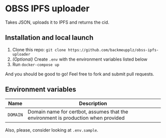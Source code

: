 # OBSS IPFS uploader

Takes JSON, uploads it to IPFS and returns the cid.

## Installation and local launch

1. Clone this repo: `git clone https://github.com/backmeupplz/obss-ipfs-uploader`
2. _(Optional)_ Create `.env` with the environment variables listed below
3. Run `docker-compose up`

And you should be good to go! Feel free to fork and submit pull requests.

## Environment variables

| Name     | Description                                                                       |
| -------- | --------------------------------------------------------------------------------- |
| `DOMAIN` | Domain name for certbot, assumes that the environment is production when provided |

Also, please, consider looking at `.env.sample`.
